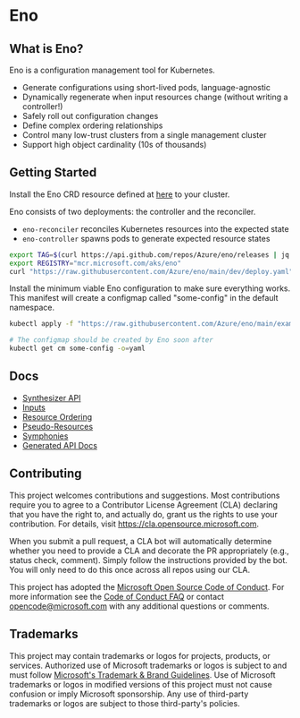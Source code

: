 # Eno

## What is Eno?

Eno is a configuration management tool for Kubernetes.

- Generate configurations using short-lived pods, language-agnostic
- Dynamically regenerate when input resources change (without writing a controller!)
- Safely roll out configuration changes
- Define complex ordering relationships
- Control many low-trust clusters from a single management cluster
- Support high object cardinality (10s of thousands)

## Getting Started

Install the Eno CRD resource defined at [here](https://github.com/Azure/eno/tree/main/api/v1/config/crd) to your cluster.

Eno consists of two deployments: the controller and the reconciler.

- `eno-reconciler` reconciles Kubernetes resources into the expected state
- `eno-controller` spawns pods to generate expected resource states

```bash
export TAG=$(curl https://api.github.com/repos/Azure/eno/releases | jq -r '.[0].name')
export REGISTRY="mcr.microsoft.com/aks/eno"
curl "https://raw.githubusercontent.com/Azure/eno/main/dev/deploy.yaml" | envsubst | kubectl apply -f -
```

Install the minimum viable Eno configuration to make sure everything works.
This manifest will create a configmap called "some-config" in the default namespace.

```bash
kubectl apply -f "https://raw.githubusercontent.com/Azure/eno/main/examples/minimal.yaml"

# The configmap should be created by Eno soon after
kubectl get cm some-config -o=yaml
```

## Docs

- [Synthesizer API](./docs/synthesizer-api.md)
- [Inputs](./docs/inputs.md)
- [Resource Ordering](./docs/ordering.md)
- [Pseudo-Resources](./docs/pseudo-resources.md)
- [Symphonies](./docs/symphony.md)
- [Generated API Docs](./docs/api.md)

## Contributing

This project welcomes contributions and suggestions.  Most contributions require you to agree to a
Contributor License Agreement (CLA) declaring that you have the right to, and actually do, grant us
the rights to use your contribution. For details, visit https://cla.opensource.microsoft.com.

When you submit a pull request, a CLA bot will automatically determine whether you need to provide
a CLA and decorate the PR appropriately (e.g., status check, comment). Simply follow the instructions
provided by the bot. You will only need to do this once across all repos using our CLA.

This project has adopted the [Microsoft Open Source Code of Conduct](https://opensource.microsoft.com/codeofconduct/).
For more information see the [Code of Conduct FAQ](https://opensource.microsoft.com/codeofconduct/faq/) or
contact [opencode@microsoft.com](mailto:opencode@microsoft.com) with any additional questions or comments.

## Trademarks

This project may contain trademarks or logos for projects, products, or services. Authorized use of Microsoft 
trademarks or logos is subject to and must follow 
[Microsoft's Trademark & Brand Guidelines](https://www.microsoft.com/en-us/legal/intellectualproperty/trademarks/usage/general).
Use of Microsoft trademarks or logos in modified versions of this project must not cause confusion or imply Microsoft sponsorship.
Any use of third-party trademarks or logos are subject to those third-party's policies.
